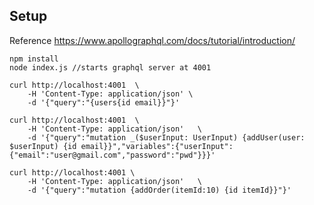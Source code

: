 ## Setup

Reference https://www.apollographql.com/docs/tutorial/introduction/


```shell
npm install
node index.js //starts graphql server at 4001
```

```shell
curl http://localhost:4001  \
    -H 'Content-Type: application/json' \
    -d '{"query":"{users{id email}}"}'
```


```shell
curl http://localhost:4001  \
    -H 'Content-Type: application/json'   \
    -d '{"query":"mutation _($userInput: UserInput) {addUser(user: $userInput) {id email}}","variables":{"userInput":{"email":"user@gmail.com","password":"pwd"}}}'
```


```shell
curl http://localhost:4001 \
    -H 'Content-Type: application/json'   \
    -d '{"query":"mutation {addOrder(itemId:10) {id itemId}}"}'
```